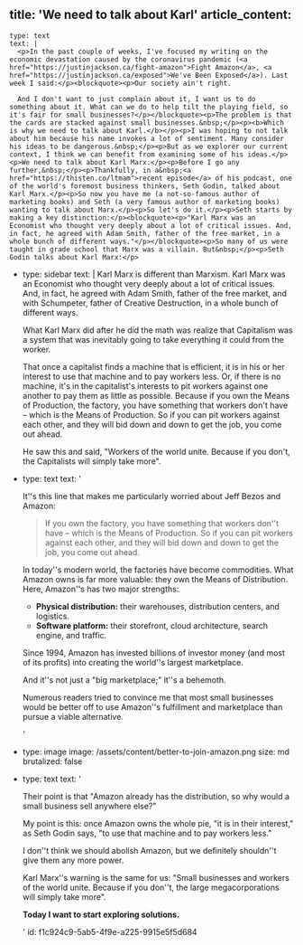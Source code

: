 title: 'We need to talk about Karl'
article_content:
  -
    type: text
    text: |
      <p>In the past couple of weeks, I've focused my writing on the economic devastation caused by the coronavirus pandemic (<a href="https://justinjackson.ca/fight-amazon">Fight Amazon</a>, <a href="https://justinjackson.ca/exposed">We've Been Exposed</a>). Last week I said:</p><blockquote><p>Our society ain't right.
      
      And I don't want to just complain about it, I want us to do something about it. What can we do to help tilt the playing field, so it's fair for small businesses?</p></blockquote><p>The problem is that the cards are stacked against small businesses.&nbsp;</p><p><b>Which is why we need to talk about Karl.</b></p><p>I was hoping to not talk about him because his name invokes a lot of sentiment. Many consider his ideas to be dangerous.&nbsp;</p><p>But as we explorer our current context, I think we can benefit from examining some of his ideas.</p><p>We need to talk about Karl Marx.</p><p>Before I go any further,&nbsp;</p><p>Thankfully, in a&nbsp;<a href="https://thisten.co/ltmam">recent episode</a> of his podcast, one of the world's foremost business thinkers, Seth Godin, talked about Karl Marx.</p><p>So now you have me (a not-so-famous author of marketing books) and Seth (a very famous author of marketing books) wanting to talk about Marx.</p><p>So let's do it.</p><p>Seth starts by making a key distinction:</p><blockquote><p>"Karl Marx was an Economist who thought very deeply about a lot of critical issues. And, in fact, he agreed with Adam Smith, father of the free market, in a whole bunch of different ways."</p></blockquote><p>So many of us were taught in grade school that Marx was a villain. But&nbsp;</p><p>Seth Godin talks about Karl Marx:</p>
  -
    type: sidebar
    text: |
      Karl Marx is different than Marxism. Karl Marx was an Economist who thought very deeply about a lot of critical issues. And, in fact, he agreed with Adam Smith, father of the free market, and with Schumpeter, father of Creative Destruction, in a whole bunch of different ways.
      
      What Karl Marx did after he did the math was realize that Capitalism was a system that was inevitably going to take everything it could from the worker. 
      
      That once a capitalist finds a machine that is efficient, it is in his or her interest to use that machine and to pay workers less. Or, if there is no machine, it's in the capitalist's interests to pit workers against one another to pay them as little as possible. Because if you own the Means of Production, the factory, you have something that workers don't have – which is the Means of Production. So if you can pit workers against each other, and they will bid down and down to get the job, you come out ahead.
      
      He saw this and said, "Workers of the world unite. Because if you don't, the Capitalists will simply take more".
  -
    type: text
    text: '<p>It''s this line that makes me particularly worried about Jeff Bezos and Amazon:</p><blockquote><p>If you own the factory, you have something that workers don''t have – which is the Means of Production. So if you can pit workers against each other, and they will bid down and down to get the job, you come out ahead.</p></blockquote><p>In today''s modern world, the factories have become commodities. What Amazon owns is far more valuable: they own the Means of Distribution. Here, Amazon''s has two major strengths:</p><ul><li><b>Physical distribution:</b> their warehouses, distribution centers, and logistics.</li><li><b>Software platform:</b> their storefront, cloud architecture, search engine, and traffic.</li></ul><p>Since 1994, Amazon has invested billions of investor money (and most of its profits) into creating the world''s largest marketplace.</p><p>And it''s not just a "big marketplace;" it''s a behemoth.&nbsp;</p><p>Numerous readers tried to convince me that most small businesses would be better off to use Amazon''s fulfillment and marketplace than pursue a viable alternative.</p>'
  -
    type: image
    image: /assets/content/better-to-join-amazon.png
    size: md
    brutalized: false
  -
    type: text
    text: '<p>Their point is that "Amazon already has the distribution, so why would a small business sell anywhere else?"<br></p><p>My point is this: once Amazon owns the whole pie, "it is in their interest," as Seth Godin says, "to use that machine and to pay workers less."</p><p>I don''t think we should abolish Amazon, but we definitely shouldn''t give them any more power.</p><p>Karl Marx''s warning is the same for us: "Small businesses and workers of the world unite. Because if you don''t, the large megacorporations will simply take more".</p><p><b>Today I want to start exploring solutions.</b></p>'
id: f1c924c9-5ab5-4f9e-a225-9915e5f5d684
